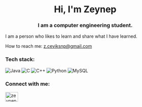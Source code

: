 <h1 align="center">Hi, I'm Zeynep </h1>
<h3 align="center">I am a computer engineering student.</h3>

I am a person who likes to learn and share what I have learned.

How to reach me: z.ceviksnp@gmail.com

<h3 align="left">Tech stack:</h3>
<p align="left">

![Java](https://img.shields.io/badge/java-%23ED8B00.svg?style=for-the-badge&logo=java&logoColor=white) ![C](https://img.shields.io/badge/c-%2300599C.svg?style=for-the-badge&logo=c&logoColor=white) ![C++](https://img.shields.io/badge/c++-%2300599C.svg?style=for-the-badge&logo=c%2B%2B&logoColor=white) ![Python](https://img.shields.io/badge/python-3670A0?style=for-the-badge&logo=python&logoColor=ffdd54) ![MySQL](https://img.shields.io/badge/mysql-%2300f.svg?style=for-the-badge&logo=mysql&logoColor=white)
<h3 align="left">Connect with me:</h3>
<p align="left">
  <a href="https://www.linkedin.com/in/zeynepcevik0/" target="blank"><img align="center" src="https://raw.githubusercontent.com/rahuldkjain/github-profile-readme-generator/master/src/images/icons/Social/linked-in-alt.svg" alt="zeynepcevik" height="30" width="40" /></a>
</p>
